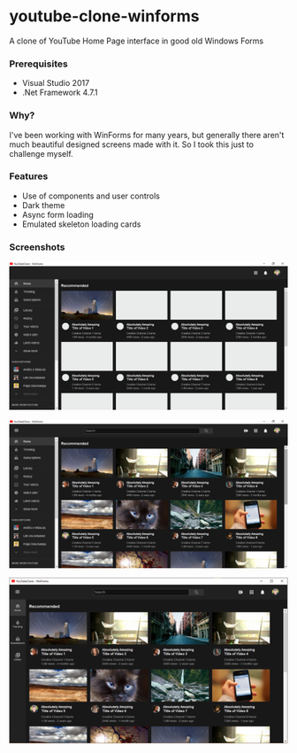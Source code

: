 # youtube-clone-winforms
A clone of YouTube Home Page interface in good old Windows Forms 

### Prerequisites
- Visual Studio 2017
- .Net Framework 4.7.1

### Why?
I've been working with WinForms for many years, but generally there aren't much beautiful designed screens made with it.
So I took this just to challenge myself.

### Features
- Use of components and user controls
- Dark theme
- Async form loading
- Emulated skeleton loading cards

### Screenshots

![Screenshot 1](img/screenshot1.png)

![Screenshot 2](img/screenshot2.png)

![Screenshot 3](img/screenshot3.png)
